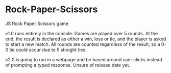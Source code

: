 # Rock-Paper-Scissors
JS Rock Paper Scissors game

v1.0 runs entirely in the console. Games are played over 5 rounds. At the end, the result is declared as either a win, loss or tie,  and the player is asked to start a new match. All rounds are counted regardless of the result, so a 0-0 tie could occur due to 5 straight ties.

v2.0 is going to run in a webpage and be based around user clicks instead of prompting a typed response. Unsure of release date yet.
